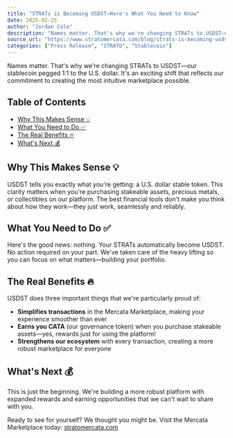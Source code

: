 ```yaml
---
title: "STRATs is Becoming USDST—Here's What You Need to Know"
date: 2025-02-25
author: "Jordan Cole"
description: "Names matter. That's why we're changing STRATs to USDST—our stablecoin pegged 1:1 to the U.S. dollar."
source_url: "https://www.stratomercata.com/blog/strats-is-becoming-usdst-heres-what-you-need-to-know"
categories: ["Press Release", "STRATO", "Stablecoin"]
---
```


Names matter. That's why we're changing STRATs to USDST—our stablecoin pegged 1:1 to the U.S. dollar. It's an exciting shift that reflects our commitment to creating the most intuitive marketplace possible.

## Table of Contents

- [Why This Makes Sense 💡](#why-this-makes-sense-)
- [What You Need to Do ✅](#what-you-need-to-do-)
- [The Real Benefits 🔥](#the-real-benefits-)
- [What's Next 💰](#whats-next-)

## Why This Makes Sense 💡

USDST tells you exactly what you're getting: a U.S. dollar stable token. This clarity matters when you're purchasing stakeable assets, precious metals, or collectibles on our platform. The best financial tools don't make you think about how they work—they just work, seamlessly and reliably.

## What You Need to Do ✅

Here's the good news: nothing. Your STRATs automatically become USDST. No action required on your part. We've taken care of the heavy lifting so you can focus on what matters—building your portfolio.

## The Real Benefits 🔥

USDST does three important things that we're particularly proud of:

- **Simplifies transactions** in the Mercata Marketplace, making your experience smoother than ever
- **Earns you CATA** (our governance token) when you purchase stakeable assets—yes, rewards just for using the platform!
- **Strengthens our ecosystem** with every transaction, creating a more robust marketplace for everyone

## What's Next 💰

This is just the beginning. We're building a more robust platform with expanded rewards and earning opportunities that we can't wait to share with you.

Ready to see for yourself? We thought you might be. Visit the Mercata Marketplace today: [stratomercata.com](/)
